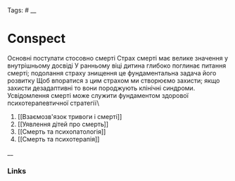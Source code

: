 Tags: #
__
# Conspect

Основні постулати стосовно смерті
	Страх смерті має велике значення у внутрішньому досвіді
	У ранньому віці дитина глибоко поглинає питання смерті; подолання страху знищення це фундаментальна задача його розвитку
	Щоб впоратися з цим страхом ми створюємо захисти; якщо захисти дезадаптивні то вони породжують клінічні синдроми. 
	Усвідомлення смерті може служити фундаментом здорової психотерапевтичної стратегії\
	
1. [[Взаємозв'язок тривоги і смерті]]
2.  [[Уявлення дітей про смерть]]
3. [[Смерть та психопатологія]]
4. [[Смерть та психотерапія]]

__
### Links
